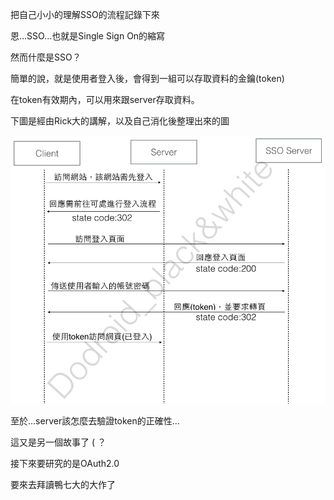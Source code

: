 把自己小小的理解SSO的流程記錄下來

恩…SSO…也就是Single Sign On的縮寫

然而什麼是SSO？

簡單的說，就是使用者登入後，會得到一組可以存取資料的金鑰(token)

在token有效期內，可以用來跟server存取資料。

下圖是經由Rick大的講解，以及自己消化後整理出來的圖

![sso_flow](./static/img/SSO_flow.png)

至於…server該怎麼去驗證token的正確性…

這又是另一個故事了 ( ？

接下來要研究的是OAuth2.0

要來去拜讀鴨七大的大作了